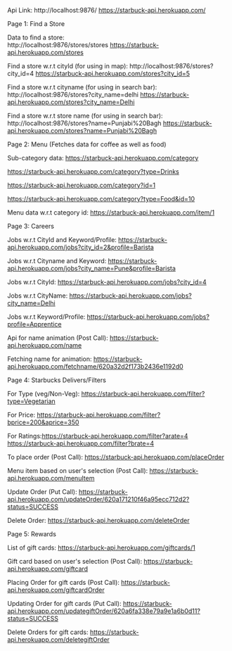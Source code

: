 Api Link:
 http://localhost:9876/
 https://starbuck-api.herokuapp.com/

Page 1: Find a Store

Data to find a store:  
http://localhost:9876/stores/stores
https://starbuck-api.herokuapp.com/stores

Find a store w.r.t cityId (for using in map): 
http://localhost:9876/stores?city_id=4
https://starbuck-api.herokuapp.com/stores?city_id=5

Find a store w.r.t cityname (for using in search bar):
 http://localhost:9876/stores?city_name=delhi
 https://starbuck-api.herokuapp.com/stores?city_name=Delhi

Find a store w.r.t store name (for using in search bar):
 http://localhost:9876/stores?name=Punjabi%20Bagh
 https://starbuck-api.herokuapp.com/stores?name=Punjabi%20Bagh

Page 2: Menu (Fetches data for coffee as well as food)

Sub-category data: https://starbuck-api.herokuapp.com/category

https://starbuck-api.herokuapp.com/category?type=Drinks

https://starbuck-api.herokuapp.com/category?id=1

https://starbuck-api.herokuapp.com/category?type=Food&id=10

Menu data w.r.t category id: https://starbuck-api.herokuapp.com/item/1

Page 3: Careers

Jobs w.r.t CityId and Keyword/Profile: https://starbuck-api.herokuapp.com/jobs?city_id=2&profile=Barista

Jobs w.r.t Cityname and Keyword: https://starbuck-api.herokuapp.com/jobs?city_name=Pune&profile=Barista

Jobs w.r.t CityId: https://starbuck-api.herokuapp.com/jobs?city_id=4

Jobs w.r.t CityName: https://starbuck-api.herokuapp.com/jobs?city_name=Delhi

Jobs w.r.t Keyword/Profile: https://starbuck-api.herokuapp.com/jobs?profile=Apprentice

Api for name animation (Post Call): https://starbuck-api.herokuapp.com/name

Fetching name for animation: https://starbuck-api.herokuapp.com/fetchname/620a32d2f173b2436e1192d0


Page 4: Starbucks Delivers/Filters

For Type (veg/Non-Veg): https://starbuck-api.herokuapp.com/filter?type=Vegetarian

For Price: https://starbuck-api.herokuapp.com/filter?bprice=200&aprice=350

For Ratings:https://starbuck-api.herokuapp.com/filter?arate=4 https://starbuck-api.herokuapp.com/filter?brate=4

To place order (Post Call): https://starbuck-api.herokuapp.com/placeOrder

Menu item based on user's selection (Post Call): https://starbuck-api.herokuapp.com/menuItem

Update Order (Put Call): https://starbuck-api.herokuapp.com/updateOrder/620a171210f46a95ecc712d2?status=SUCCESS

Delete Order: https://starbuck-api.herokuapp.com/deleteOrder

Page 5: Rewards

List of gift cards: https://starbuck-api.herokuapp.com/giftcards/1

Gift card based on user's selection (Post Call): https://starbuck-api.herokuapp.com/giftcard

Placing Order for gift cards (Post Call): https://starbuck-api.herokuapp.com/giftcardOrder

Updating Order for gift cards (Put Call): https://starbuck-api.herokuapp.com/updategiftOrder/620a6fa338e79a9e1a6b0d11?status=SUCCESS

Delete Orders for gift cards: https://starbuck-api.herokuapp.com/deletegiftOrder